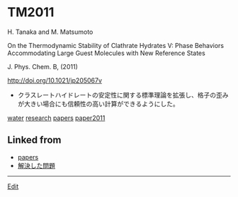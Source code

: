 # TM2011

H. Tanaka and M. Matsumoto

On the Thermodynamic Stability of Clathrate Hydrates V: Phase Behaviors Accommodating Large Guest Molecules with New Reference States

J. Phys. Chem. B, (2011)

http://doi.org/10.1021/jp205067v


* クラスレートハイドレートの安定性に関する標準理論を拡張し、格子の歪みが大きい場合にも信頼性の高い計算ができるようにした。

[](https://gyazo.com/dd7a49b905d250349617f312d90a308c)



[water](water.md) [research](research.md) [papers](papers.md) [paper2011](paper2011.md)



## Linked from

* [papers](papers.md)
* [解決した問題](解決した問題.md)


----
[Edit](https://github.com/vitroid/vitroid.github.io/edit/master/MD/TM2011.md)
